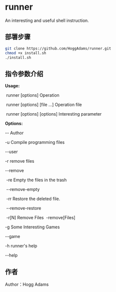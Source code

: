 # runner
An interesting and useful shell instruction.

## 部署步骤

```bash
git clone https://github.com/HoggAdams/runner.git
chmod +x install.sh
./install.sh
```

## 指令参数介绍

**Usage:**

​    runner [options]				Operation

​    runner [options] [file ...]     Operation file 

​    runner [options] [options]		Interesting parameter

**Options:**

--				Author

-u  			Compile programming files

--user



-r 				remove files

--remove 

​    -re			Empty the files in the trash

​    --remove-empty

​    -rr 		Restore the deleted file.

​    --remove-restore

​    -r[N]		Remove Files
​           -remove[Files]



-g 				Some Interesting Games

--game



-h				runner's help

--help

## 作者



Author：Hogg Adams
